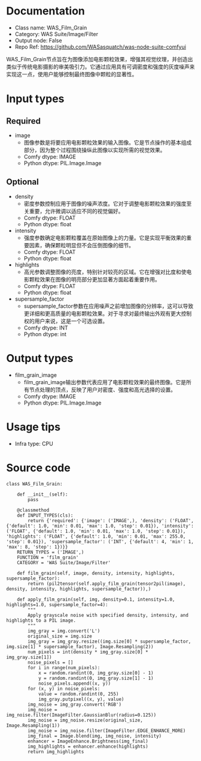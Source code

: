 # Documentation
- Class name: WAS_Film_Grain
- Category: WAS Suite/Image/Filter
- Output node: False
- Repo Ref: https://github.com/WASasquatch/was-node-suite-comfyui

WAS_Film_Grain节点旨在为图像添加电影颗粒效果，增强其视觉纹理，并创造出类似于传统电影摄影的审美吸引力。它通过应用具有可调密度和强度的灰度噪声来实现这一点，使用户能够控制最终图像中颗粒的显著性。

# Input types
## Required
- image
    - 图像参数是将要应用电影颗粒效果的输入图像。它是节点操作的基本组成部分，因为整个过程围绕操纵此图像以实现所需的视觉效果。
    - Comfy dtype: IMAGE
    - Python dtype: PIL.Image.Image
## Optional
- density
    - 密度参数控制应用于图像的噪声浓度。它对于调整电影颗粒效果的强度至关重要，允许微调以适应不同的视觉偏好。
    - Comfy dtype: FLOAT
    - Python dtype: float
- intensity
    - 强度参数确定电影颗粒覆盖在原始图像上的力量。它是实现平衡效果的重要因素，确保颗粒明显但不会压倒图像的细节。
    - Comfy dtype: FLOAT
    - Python dtype: float
- highlights
    - 高光参数调整图像的亮度，特别针对较亮的区域。它在增强对比度和使电影颗粒效果在图像的明亮部分更加显著方面起着重要作用。
    - Comfy dtype: FLOAT
    - Python dtype: float
- supersample_factor
    - supersample_factor参数在应用噪声之前增加图像的分辨率，这可以导致更详细和更高质量的电影颗粒效果。对于寻求对最终输出外观有更大控制权的用户来说，这是一个可选设置。
    - Comfy dtype: INT
    - Python dtype: int

# Output types
- film_grain_image
    - film_grain_image输出参数代表应用了电影颗粒效果的最终图像。它是所有节点处理的顶点，反映了用户对密度、强度和高光选择的设置。
    - Comfy dtype: IMAGE
    - Python dtype: PIL.Image.Image

# Usage tips
- Infra type: CPU

# Source code
```
class WAS_Film_Grain:

    def __init__(self):
        pass

    @classmethod
    def INPUT_TYPES(cls):
        return {'required': {'image': ('IMAGE',), 'density': ('FLOAT', {'default': 1.0, 'min': 0.01, 'max': 1.0, 'step': 0.01}), 'intensity': ('FLOAT', {'default': 1.0, 'min': 0.01, 'max': 1.0, 'step': 0.01}), 'highlights': ('FLOAT', {'default': 1.0, 'min': 0.01, 'max': 255.0, 'step': 0.01}), 'supersample_factor': ('INT', {'default': 4, 'min': 1, 'max': 8, 'step': 1})}}
    RETURN_TYPES = ('IMAGE',)
    FUNCTION = 'film_grain'
    CATEGORY = 'WAS Suite/Image/Filter'

    def film_grain(self, image, density, intensity, highlights, supersample_factor):
        return (pil2tensor(self.apply_film_grain(tensor2pil(image), density, intensity, highlights, supersample_factor)),)

    def apply_film_grain(self, img, density=0.1, intensity=1.0, highlights=1.0, supersample_factor=4):
        """
        Apply grayscale noise with specified density, intensity, and highlights to a PIL image.
        """
        img_gray = img.convert('L')
        original_size = img.size
        img_gray = img_gray.resize((img.size[0] * supersample_factor, img.size[1] * supersample_factor), Image.Resampling(2))
        num_pixels = int(density * img_gray.size[0] * img_gray.size[1])
        noise_pixels = []
        for i in range(num_pixels):
            x = random.randint(0, img_gray.size[0] - 1)
            y = random.randint(0, img_gray.size[1] - 1)
            noise_pixels.append((x, y))
        for (x, y) in noise_pixels:
            value = random.randint(0, 255)
            img_gray.putpixel((x, y), value)
        img_noise = img_gray.convert('RGB')
        img_noise = img_noise.filter(ImageFilter.GaussianBlur(radius=0.125))
        img_noise = img_noise.resize(original_size, Image.Resampling(1))
        img_noise = img_noise.filter(ImageFilter.EDGE_ENHANCE_MORE)
        img_final = Image.blend(img, img_noise, intensity)
        enhancer = ImageEnhance.Brightness(img_final)
        img_highlights = enhancer.enhance(highlights)
        return img_highlights
```